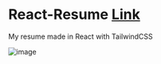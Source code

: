 # React-Resume [Link](https://jaydeep-p.github.io/react-resume/)
My resume made in React with TailwindCSS

![image](https://user-images.githubusercontent.com/56064069/218456783-3c1af130-cef5-40d1-bac5-caa685b02f37.png)
